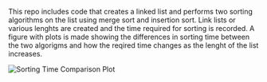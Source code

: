 This repo includes code that creates a linked list and performs two sorting algorithms on the list using merge sort and insertion sort.
Link lists or various lenghts are created and the time required for sorting is recorded.
A figure with plots is made showing the differences in sorting time between the two algorigms and how the reqired time changes as the lenght of the list increases.

![Sorting Time Comparison Plot](Linked_List_Practice/SortingTimeComparisonPlot.png)
